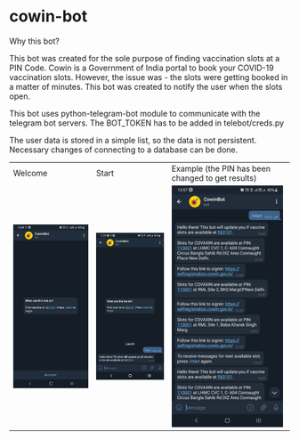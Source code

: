 # cowin-bot

Why this bot?

This bot was created for the sole purpose of finding vaccination slots at a PIN Code. Cowin is a Government of India portal to book your COVID-19 vaccination slots. However, the issue was - the slots were getting booked in a matter of minutes. This bot was created to notify the user when the slots open.

This bot uses python-telegram-bot module to communicate with the telegram bot servers. The BOT_TOKEN has to be added in telebot/creds.py

The user data is stored in a simple list, so the data is not persistent. Necessary changes of connecting to a database can be done. 

<table>
  <tr>
    <td>Welcome</td>
     <td>Start</td>
    <td>Example (the PIN has been changed to get results)</td>
  </tr>
  <tr>
    <td><img src="https://github.com/GSNikhil/cowin-bot/blob/main/images/welcome.jpg" alt="welcome" width="200"/></td>
    <td>
<img src="https://github.com/GSNikhil/cowin-bot/blob/main/images/start.jpg" alt="start" width="200"/></td>
    <td>
<img src="https://github.com/GSNikhil/cowin-bot/blob/main/images/example.jpg" alt="example" width="200"/></td>
  </tr>
 </table>




